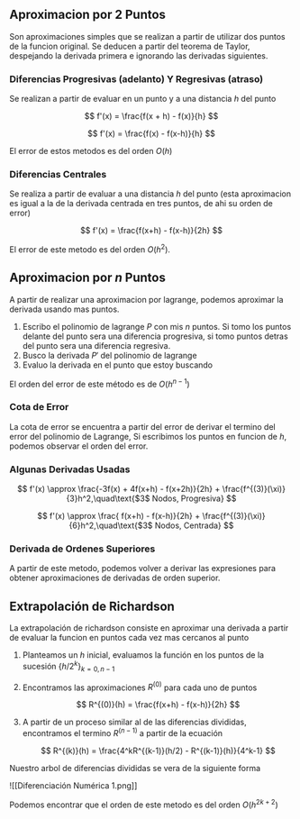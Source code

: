 ## Aproximacion por 2 Puntos

Son aproximaciones simples que se realizan a partir de utilizar dos puntos de la funcion original. Se deducen a partir del teorema de Taylor, despejando la derivada primera e ignorando las derivadas siguientes.

### Diferencias Progresivas (adelanto) Y Regresivas (atraso)

Se realizan a partir de evaluar en un punto y a una distancia $h$ del punto

$$
f'(x) = \frac{f(x + h) - f(x)}{h}
$$

$$
f'(x) = \frac{f(x) - f(x-h)}{h}
$$

El error de estos metodos es del orden $O(h)$

### Diferencias Centrales

Se realiza a partir de evaluar a una distancia $h$ del punto (esta aproximacion es igual a la de la derivada centrada en tres puntos, de ahi su orden de error)

$$
f'(x) = \frac{f(x+h) - f(x-h)}{2h}
$$

El error de este metodo es del orden $O(h^2)$.

## Aproximacion por $n$ Puntos

A partir de realizar una aproximacion por lagrange, podemos aproximar la derivada usando mas puntos.

1. Escribo el polinomio de lagrange $P$ con mis $n$ puntos. Si tomo los puntos delante del punto sera una diferencia progresiva, si tomo puntos detras del punto sera una diferencia regresiva.
2. Busco la derivada $P'$ del polinomio de lagrange
3. Evaluo la derivada en el punto que estoy buscando

El orden del error de este método es de $O(h^{n-1})$

### Cota de Error

La cota de error se encuentra a partir del error de derivar el termino del error del polinomio de Lagrange, Si escribimos los puntos en funcion de $h$, podemos observar el orden del error.

### Algunas Derivadas Usadas

$$
f'(x) \approx \frac{-3f(x) + 4f(x+h) - f(x+2h)}{2h} + \frac{f^{(3)}(\xi)}{3}h^2,\quad\text{$3$ Nodos, Progresiva}
$$

$$
f'(x) \approx \frac{ f(x+h) - f(x-h)}{2h} + \frac{f^{(3)}(\xi)}{6}h^2,\quad\text{$3$ Nodos, Centrada}
$$

### Derivada de Ordenes Superiores

A partir de este metodo, podemos volver a derivar las expresiones para obtener aproximaciones de derivadas de orden superior.

## Extrapolación de Richardson

La extrapolación de richardson consiste en aproximar una derivada a partir de evaluar la funcion en puntos cada vez mas cercanos al punto

1. Planteamos un $h$ inicial, evaluamos la función en los puntos de la sucesión $\{h/2^k\}_{k=0, {n-1}}$
2. Encontramos las aproximaciones $R^{(0)}$ para cada uno de puntos

	$$
    R^{(0)}(h) = \frac{f(x+h) - f(x-h)}{2h}
    $$

3. A partir de un proceso similar al de las diferencias divididas, encontramos el termino $R^{(n-1)}$ a partir de la ecuación

	$$
    R^{(k)}(h) = \frac{4^kR^{(k-1)}(h/2) - R^{(k-1)}(h)}{4^k-1}
    $$

Nuestro arbol de diferencias divididas se vera de la siguiente forma

![[Diferenciación Numérica 1.png]]

Podemos encontrar que el orden de este metodo es del orden $O(h^{2k+2})$
